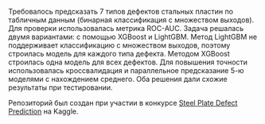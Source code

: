 Требовалось предсказать 7 типов дефектов стальных пластин по табличным данным (бинарная классификация с множеством выходов). 
Для проверки использовалась метрика ROC-AUC. Задача решалась двумя вариантами: с помощью XGBoost и LightGBM. 
Метод LightGBM не поддерживает классификацию с множеством выходов, поэтому строилась модель для каждого типа дефекта. Методом XGBoost строилась одна модель для всех дефектов. 
Для повышения точности использовалась кроссвалидация и параллельное предсказание 5-ю моделями с нахождением среднего. Оба решения дали схожие результаты при тестировании.

Репозиторий был создан при участии в конкурсе [Steel Plate Defect Prediction](https://www.kaggle.com/competitions/playground-series-s4e2) на Kaggle.
